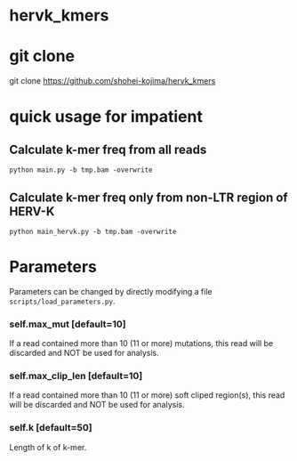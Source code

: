 # hervk_kmers

# git clone
git clone https://github.com/shohei-kojima/hervk_kmers


# quick usage for impatient

## Calculate k-mer freq from all reads
```
python main.py -b tmp.bam -overwrite
```

## Calculate k-mer freq only from non-LTR region of HERV-K
```
python main_hervk.py -b tmp.bam -overwrite
```


# Parameters
Parameters can be changed by directly modifying a file `scripts/load_parameters.py`.

### self.max_mut [default=10]
If a read contained more than 10 (11 or more) mutations, this read will be discarded and NOT be used for analysis.

### self.max_clip_len [default=10]
If a read contained more than 10 (11 or more) soft cliped region(s), this read will be discarded and NOT be used for analysis.

### self.k [default=50]
Length of k of k-mer.


